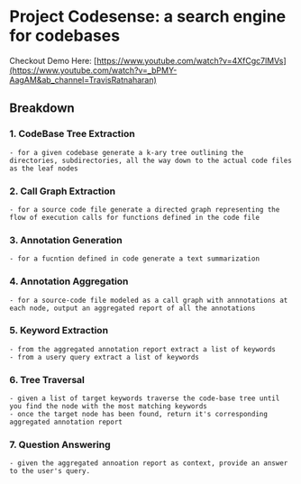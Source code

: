 # Project Codesense: a search engine for codebases

Checkout Demo Here: [https://www.youtube.com/watch?v=4XfCgc7lMVs](https://www.youtube.com/watch?v=_bPMY-AagAM&ab_channel=TravisRatnaharan)

## Breakdown

### 1. CodeBase Tree Extraction
    - for a given codebase generate a k-ary tree outlining the directories, subdirectories, all the way down to the actual code files as the leaf nodes
### 2. Call Graph Extraction
    - for a source code file generate a directed graph representing the flow of execution calls for functions defined in the code file
### 3. Annotation Generation
    - for a fucntion defined in code generate a text summarization
### 4. Annotation Aggregation
    - for a source-code file modeled as a call graph with annnotations at each node, output an aggregated report of all the annotations
### 5. Keyword Extraction
    - from the aggregated annotation report extract a list of keywords
    - from a usery query extract a list of keywords
### 6. Tree Traversal
    - given a list of target keywords traverse the code-base tree until you find the node with the most matching keywords
    - once the target node has been found, return it's corresponding aggregated annotation report
### 7. Question Answering
    - given the aggregated annoation report as context, provide an answer to the user's query.
